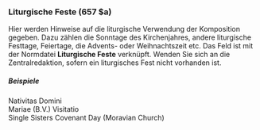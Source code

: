 ### Liturgische Feste (657 $a)

Hier werden Hinweise auf die liturgische Verwendung der Komposition gegeben. Dazu zählen die Sonntage des Kirchenjahres, andere liturgische Festtage, Feiertage, die Advents- oder Weihnachtszeit etc. Das Feld ist mit der Normdatei **Liturgische Feste** verknüpft. Wenden Sie sich an die Zentralredaktion, sofern ein liturgisches Fest nicht vorhanden ist.

##### Beispiele  
Nativitas Domini  
Mariae (B.V.) Visitatio  
Single Sisters Covenant Day (Moravian Church)